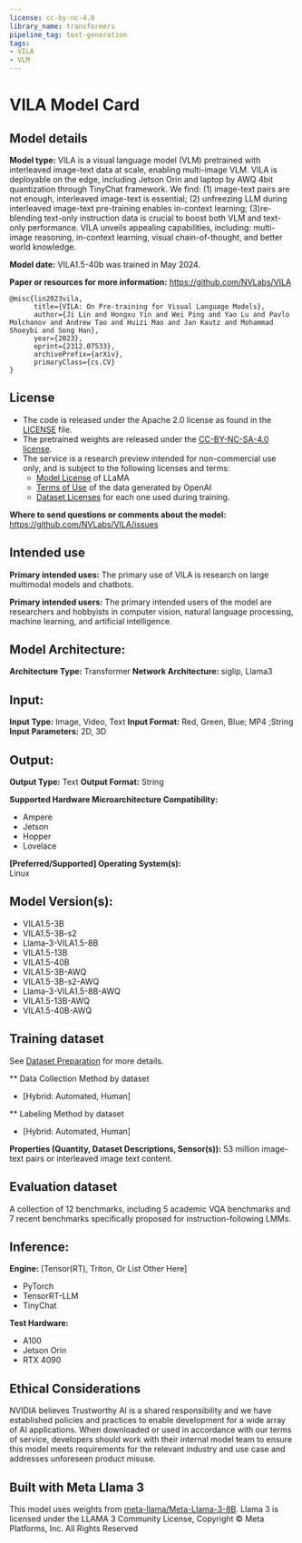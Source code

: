 ```yaml
---
license: cc-by-nc-4.0
library_name: transformers
pipeline_tag: text-generation
tags:
- VILA
- VLM
---
```


# VILA Model Card

## Model details

**Model type:**
VILA is a visual language model (VLM) pretrained with interleaved image-text data at scale, enabling multi-image VLM. VILA is deployable on the edge, including Jetson Orin and laptop by AWQ 4bit quantization through TinyChat framework. We find: (1) image-text pairs are not enough, interleaved image-text is essential; (2) unfreezing LLM during interleaved image-text pre-training enables in-context learning; (3)re-blending text-only instruction data is crucial to boost both VLM and text-only performance. VILA unveils appealing capabilities, including: multi-image reasoning, in-context learning, visual chain-of-thought, and better world knowledge.

**Model date:**
VILA1.5-40b was trained in May 2024.

**Paper or resources for more information:**
https://github.com/NVLabs/VILA

```
@misc{lin2023vila,
      title={VILA: On Pre-training for Visual Language Models},
      author={Ji Lin and Hongxu Yin and Wei Ping and Yao Lu and Pavlo Molchanov and Andrew Tao and Huizi Mao and Jan Kautz and Mohammad Shoeybi and Song Han},
      year={2023},
      eprint={2312.07533},
      archivePrefix={arXiv},
      primaryClass={cs.CV}
}
```

## License
- The code is released under the Apache 2.0 license as found in the [LICENSE](./LICENSE) file.
- The pretrained weights are released under the [CC-BY-NC-SA-4.0 license](https://creativecommons.org/licenses/by-nc-sa/4.0/deed.en).
- The service is a research preview intended for non-commercial use only, and is subject to the following licenses and terms:
    - [Model License](https://github.com/facebookresearch/llama/blob/main/MODEL_CARD.md) of LLaMA
    - [Terms of Use](https://openai.com/policies/terms-of-use) of the data generated by OpenAI
    - [Dataset Licenses](https://github.com/Efficient-Large-Model/VILA/blob/main/data_prepare/LICENSE) for each one used during training.

**Where to send questions or comments about the model:**
https://github.com/NVLabs/VILA/issues

## Intended use
**Primary intended uses:**
The primary use of VILA is research on large multimodal models and chatbots.

**Primary intended users:**
The primary intended users of the model are researchers and hobbyists in computer vision, natural language processing, machine learning, and artificial intelligence.

## Model Architecture: 
**Architecture Type:** Transformer
**Network Architecture:** siglip, Llama3

## Input:
**Input Type:** Image, Video, Text
**Input Format:** Red, Green, Blue; MP4 ;String
**Input Parameters:** 2D, 3D

## Output: 
**Output Type:** Text
**Output Format:** String

**Supported Hardware Microarchitecture Compatibility:**
* Ampere
* Jetson
* Hopper
* Lovelace

**[Preferred/Supported] Operating System(s):** <br>
Linux

## Model Version(s):
* VILA1.5-3B
* VILA1.5-3B-s2
* Llama-3-VILA1.5-8B
* VILA1.5-13B
* VILA1.5-40B
* VILA1.5-3B-AWQ
* VILA1.5-3B-s2-AWQ
* Llama-3-VILA1.5-8B-AWQ
* VILA1.5-13B-AWQ
* VILA1.5-40B-AWQ

## Training dataset
See [Dataset Preparation](https://github.com/NVLabs/VILA/blob/main/data_prepare/README.md) for more details.

** Data Collection Method by dataset
* [Hybrid: Automated, Human]

** Labeling Method by dataset
* [Hybrid: Automated, Human]

**Properties (Quantity, Dataset Descriptions, Sensor(s)):**
53 million image-text pairs or interleaved image text content.


## Evaluation dataset
A collection of 12 benchmarks, including 5 academic VQA benchmarks and 7 recent benchmarks specifically proposed for instruction-following LMMs.

## Inference:
**Engine:** [Tensor(RT), Triton, Or List Other Here]
* PyTorch
* TensorRT-LLM
* TinyChat

**Test Hardware:**
* A100
* Jetson Orin
* RTX 4090

## Ethical Considerations
NVIDIA believes Trustworthy AI is a shared responsibility and we have established policies and practices to enable development for a wide array of AI applications.  When downloaded or used in accordance with our terms of service, developers should work with their internal model team to ensure this model meets requirements for the relevant industry and use case and addresses unforeseen product misuse.  


## Built with Meta Llama 3

This model uses weights from [meta-llama/Meta-Llama-3-8B](https://huggingface.co/meta-llama/Meta-Llama-3-8B). Llama 3 is licensed under the LLAMA 3 Community License, Copyright © Meta Platforms, Inc. All Rights Reserved

